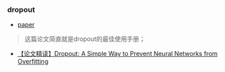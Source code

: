 ###  dropout

* [paper](paper/13.08-04-14-Dropout-A-Simple-Way-to-Prevent-Neural-Networks-from.pdf)

> 这篇论文简直就是dropout的最佳使用手册；





* [【论文精读】Dropout: A Simple Way to Prevent Neural Networks from Overfitting]( https://blog.csdn.net/qq_25011449/article/details/81168369 )


